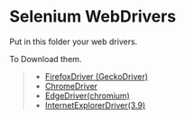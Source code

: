 # Selenium WebDrivers

Put in this folder your web drivers.

To Download them.
>   - [FirefoxDriver (GeckoDriver)](https://github.com/mozilla/geckodriver/releases)
>   - [ChromeDriver](https://chromedriver.chromium.org/downloads)
>   - [EdgeDriver(chromium)](https://developer.microsoft.com/en-us/microsoft-edge/tools/webdriver/#downloads)
>   - [InternetExplorerDriver(3.9)](https://selenium-release.storage.googleapis.com/index.html)
